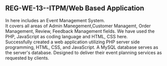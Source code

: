 ## REG-WE-13--ITPM/Web Based Application

In here includes an Event Management System.  
It covers all areas of Admin Manegement,Customer Managemt, Order Management, Review, Feedback Management fields. 
We have used the PHP, JavaScript as coding language and HTML, CSS here.  
Successfully created a web application utilizing PHP server side programming, HTML, CSS, and JavaScript. A MySQL
database serves as the server's database. Designed to deliver their event planning services as requested by clients. 
